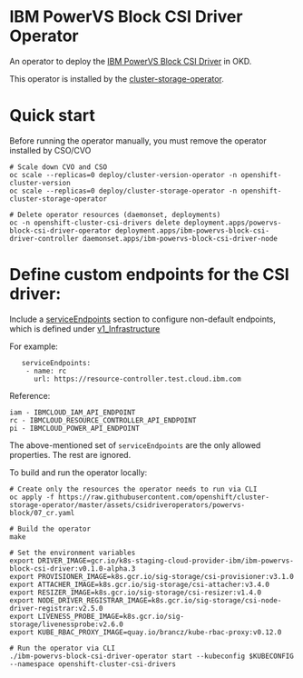 # IBM PowerVS Block CSI Driver Operator

An operator to deploy the [IBM PowerVS Block CSI Driver](https://github.com/openshift/ibm-powervs-block-csi-driver) in OKD.

This operator is installed by the [cluster-storage-operator](https://github.com/openshift/cluster-storage-operator).

# Quick start

Before running the operator manually, you must remove the operator installed by CSO/CVO

```shell
# Scale down CVO and CSO
oc scale --replicas=0 deploy/cluster-version-operator -n openshift-cluster-version
oc scale --replicas=0 deploy/cluster-storage-operator -n openshift-cluster-storage-operator

# Delete operator resources (daemonset, deployments)
oc -n openshift-cluster-csi-drivers delete deployment.apps/powervs-block-csi-driver-operator deployment.apps/ibm-powervs-block-csi-driver-controller daemonset.apps/ibm-powervs-block-csi-driver-node
```

# Define custom endpoints for the CSI driver:
Include a [serviceEndpoints](https://docs.openshift.com/container-platform/4.17/rest_api/config_apis/infrastructure-config-openshift-io-v1.html#spec-platformspec-powervs-serviceendpoints-2) section to configure non-default endpoints, which is defined
under [v1_Infrastructure](https://github.com/openshift/api/blob/master/config/v1/types_infrastructure.go#L1717-L1724)

For example:
```shell
   serviceEndpoints:
    - name: rc
      url: https://resource-controller.test.cloud.ibm.com
```
Reference:
```shell
iam - IBMCLOUD_IAM_API_ENDPOINT
rc - IBMCLOUD_RESOURCE_CONTROLLER_API_ENDPOINT
pi - IBMCLOUD_POWER_API_ENDPOINT
```
The above-mentioned set of `serviceEndpoints` are the only allowed properties. The rest are ignored.

To build and run the operator locally:

```shell
# Create only the resources the operator needs to run via CLI
oc apply -f https://raw.githubusercontent.com/openshift/cluster-storage-operator/master/assets/csidriveroperators/powervs-block/07_cr.yaml

# Build the operator
make

# Set the environment variables
export DRIVER_IMAGE=gcr.io/k8s-staging-cloud-provider-ibm/ibm-powervs-block-csi-driver:v0.1.0-alpha.3
export PROVISIONER_IMAGE=k8s.gcr.io/sig-storage/csi-provisioner:v3.1.0
export ATTACHER_IMAGE=k8s.gcr.io/sig-storage/csi-attacher:v3.4.0
export RESIZER_IMAGE=k8s.gcr.io/sig-storage/csi-resizer:v1.4.0
export NODE_DRIVER_REGISTRAR_IMAGE=k8s.gcr.io/sig-storage/csi-node-driver-registrar:v2.5.0
export LIVENESS_PROBE_IMAGE=k8s.gcr.io/sig-storage/livenessprobe:v2.6.0
export KUBE_RBAC_PROXY_IMAGE=quay.io/brancz/kube-rbac-proxy:v0.12.0

# Run the operator via CLI
./ibm-powervs-block-csi-driver-operator start --kubeconfig $KUBECONFIG --namespace openshift-cluster-csi-drivers
```